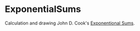 # ExponentialSums
Calculation and drawing John D. Cook's [Exponentional Sums](https://www.johndcook.com/expsum/).
